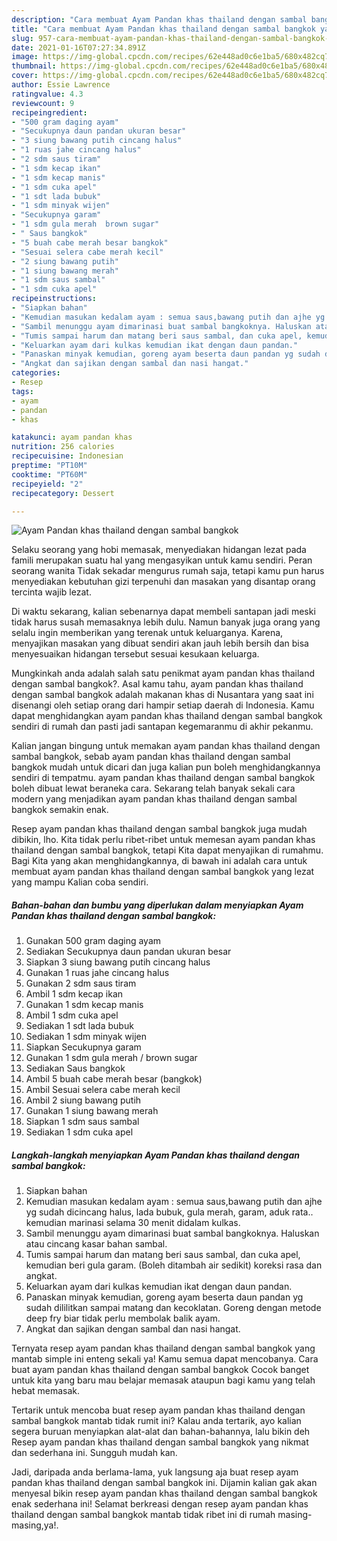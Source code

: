 ```yaml
---
description: "Cara membuat Ayam Pandan khas thailand dengan sambal bangkok yang enak dan Mudah Dibuat"
title: "Cara membuat Ayam Pandan khas thailand dengan sambal bangkok yang enak dan Mudah Dibuat"
slug: 957-cara-membuat-ayam-pandan-khas-thailand-dengan-sambal-bangkok-yang-enak-dan-mudah-dibuat
date: 2021-01-16T07:27:34.891Z
image: https://img-global.cpcdn.com/recipes/62e448ad0c6e1ba5/680x482cq70/ayam-pandan-khas-thailand-dengan-sambal-bangkok-foto-resep-utama.jpg
thumbnail: https://img-global.cpcdn.com/recipes/62e448ad0c6e1ba5/680x482cq70/ayam-pandan-khas-thailand-dengan-sambal-bangkok-foto-resep-utama.jpg
cover: https://img-global.cpcdn.com/recipes/62e448ad0c6e1ba5/680x482cq70/ayam-pandan-khas-thailand-dengan-sambal-bangkok-foto-resep-utama.jpg
author: Essie Lawrence
ratingvalue: 4.3
reviewcount: 9
recipeingredient:
- "500 gram daging ayam"
- "Secukupnya daun pandan ukuran besar"
- "3 siung bawang putih cincang halus"
- "1 ruas jahe cincang halus"
- "2 sdm saus tiram"
- "1 sdm kecap ikan"
- "1 sdm kecap manis"
- "1 sdm cuka apel"
- "1 sdt lada bubuk"
- "1 sdm minyak wijen"
- "Secukupnya garam"
- "1 sdm gula merah  brown sugar"
- " Saus bangkok"
- "5 buah cabe merah besar bangkok"
- "Sesuai selera cabe merah kecil"
- "2 siung bawang putih"
- "1 siung bawang merah"
- "1 sdm saus sambal"
- "1 sdm cuka apel"
recipeinstructions:
- "Siapkan bahan"
- "Kemudian masukan kedalam ayam : semua saus,bawang putih dan ajhe yg sudah dicincang halus, lada bubuk, gula merah, garam, aduk rata.. kemudian marinasi selama 30 menit didalam kulkas."
- "Sambil menunggu ayam dimarinasi buat sambal bangkoknya. Haluskan atau cincang kasar bahan sambal."
- "Tumis sampai harum dan matang beri saus sambal, dan cuka apel, kemudian beri gula garam. (Boleh ditambah air sedikit) koreksi rasa dan angkat."
- "Keluarkan ayam dari kulkas kemudian ikat dengan daun pandan."
- "Panaskan minyak kemudian, goreng ayam beserta daun pandan yg sudah dililitkan sampai matang dan kecoklatan. Goreng dengan metode deep fry biar tidak perlu membolak balik ayam."
- "Angkat dan sajikan dengan sambal dan nasi hangat."
categories:
- Resep
tags:
- ayam
- pandan
- khas

katakunci: ayam pandan khas 
nutrition: 256 calories
recipecuisine: Indonesian
preptime: "PT10M"
cooktime: "PT60M"
recipeyield: "2"
recipecategory: Dessert

---
```



![Ayam Pandan khas thailand dengan sambal bangkok](https://img-global.cpcdn.com/recipes/62e448ad0c6e1ba5/680x482cq70/ayam-pandan-khas-thailand-dengan-sambal-bangkok-foto-resep-utama.jpg)

Selaku seorang yang hobi memasak, menyediakan hidangan lezat pada famili merupakan suatu hal yang mengasyikan untuk kamu sendiri. Peran seorang  wanita Tidak sekadar mengurus rumah saja, tetapi kamu pun harus menyediakan kebutuhan gizi terpenuhi dan masakan yang disantap orang tercinta wajib lezat.

Di waktu  sekarang, kalian sebenarnya dapat membeli santapan jadi meski tidak harus susah memasaknya lebih dulu. Namun banyak juga orang yang selalu ingin memberikan yang terenak untuk keluarganya. Karena, menyajikan masakan yang dibuat sendiri akan jauh lebih bersih dan bisa menyesuaikan hidangan tersebut sesuai kesukaan keluarga. 



Mungkinkah anda adalah salah satu penikmat ayam pandan khas thailand dengan sambal bangkok?. Asal kamu tahu, ayam pandan khas thailand dengan sambal bangkok adalah makanan khas di Nusantara yang saat ini disenangi oleh setiap orang dari hampir setiap daerah di Indonesia. Kamu dapat menghidangkan ayam pandan khas thailand dengan sambal bangkok sendiri di rumah dan pasti jadi santapan kegemaranmu di akhir pekanmu.

Kalian jangan bingung untuk memakan ayam pandan khas thailand dengan sambal bangkok, sebab ayam pandan khas thailand dengan sambal bangkok mudah untuk dicari dan juga kalian pun boleh menghidangkannya sendiri di tempatmu. ayam pandan khas thailand dengan sambal bangkok boleh dibuat lewat beraneka cara. Sekarang telah banyak sekali cara modern yang menjadikan ayam pandan khas thailand dengan sambal bangkok semakin enak.

Resep ayam pandan khas thailand dengan sambal bangkok juga mudah dibikin, lho. Kita tidak perlu ribet-ribet untuk memesan ayam pandan khas thailand dengan sambal bangkok, tetapi Kita dapat menyajikan di rumahmu. Bagi Kita yang akan menghidangkannya, di bawah ini adalah cara untuk membuat ayam pandan khas thailand dengan sambal bangkok yang lezat yang mampu Kalian coba sendiri.

<!--inarticleads1-->

##### Bahan-bahan dan bumbu yang diperlukan dalam menyiapkan Ayam Pandan khas thailand dengan sambal bangkok:

1. Gunakan 500 gram daging ayam
1. Sediakan Secukupnya daun pandan ukuran besar
1. Siapkan 3 siung bawang putih cincang halus
1. Gunakan 1 ruas jahe cincang halus
1. Gunakan 2 sdm saus tiram
1. Ambil 1 sdm kecap ikan
1. Gunakan 1 sdm kecap manis
1. Ambil 1 sdm cuka apel
1. Sediakan 1 sdt lada bubuk
1. Sediakan 1 sdm minyak wijen
1. Siapkan Secukupnya garam
1. Gunakan 1 sdm gula merah / brown sugar
1. Sediakan  Saus bangkok
1. Ambil 5 buah cabe merah besar (bangkok)
1. Ambil Sesuai selera cabe merah kecil
1. Ambil 2 siung bawang putih
1. Gunakan 1 siung bawang merah
1. Siapkan 1 sdm saus sambal
1. Sediakan 1 sdm cuka apel




<!--inarticleads2-->

##### Langkah-langkah menyiapkan Ayam Pandan khas thailand dengan sambal bangkok:

1. Siapkan bahan
1. Kemudian masukan kedalam ayam : semua saus,bawang putih dan ajhe yg sudah dicincang halus, lada bubuk, gula merah, garam, aduk rata.. kemudian marinasi selama 30 menit didalam kulkas.
1. Sambil menunggu ayam dimarinasi buat sambal bangkoknya. Haluskan atau cincang kasar bahan sambal.
1. Tumis sampai harum dan matang beri saus sambal, dan cuka apel, kemudian beri gula garam. (Boleh ditambah air sedikit) koreksi rasa dan angkat.
1. Keluarkan ayam dari kulkas kemudian ikat dengan daun pandan.
1. Panaskan minyak kemudian, goreng ayam beserta daun pandan yg sudah dililitkan sampai matang dan kecoklatan. Goreng dengan metode deep fry biar tidak perlu membolak balik ayam.
1. Angkat dan sajikan dengan sambal dan nasi hangat.




Ternyata resep ayam pandan khas thailand dengan sambal bangkok yang mantab simple ini enteng sekali ya! Kamu semua dapat mencobanya. Cara buat ayam pandan khas thailand dengan sambal bangkok Cocok banget untuk kita yang baru mau belajar memasak ataupun bagi kamu yang telah hebat memasak.

Tertarik untuk mencoba buat resep ayam pandan khas thailand dengan sambal bangkok mantab tidak rumit ini? Kalau anda tertarik, ayo kalian segera buruan menyiapkan alat-alat dan bahan-bahannya, lalu bikin deh Resep ayam pandan khas thailand dengan sambal bangkok yang nikmat dan sederhana ini. Sungguh mudah kan. 

Jadi, daripada anda berlama-lama, yuk langsung aja buat resep ayam pandan khas thailand dengan sambal bangkok ini. Dijamin kalian gak akan menyesal bikin resep ayam pandan khas thailand dengan sambal bangkok enak sederhana ini! Selamat berkreasi dengan resep ayam pandan khas thailand dengan sambal bangkok mantab tidak ribet ini di rumah masing-masing,ya!.

